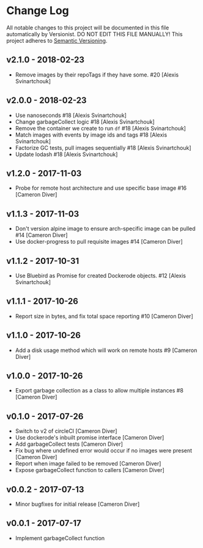 # Change Log

All notable changes to this project will be documented in this file
automatically by Versionist. DO NOT EDIT THIS FILE MANUALLY!
This project adheres to [Semantic Versioning](http://semver.org/).

## v2.1.0 - 2018-02-23

* Remove images by their repoTags if they have some. #20 [Alexis Svinartchouk]

## v2.0.0 - 2018-02-23

* Use nanoseconds #18 [Alexis Svinartchouk]
* Change garbageCollect logic #18 [Alexis Svinartchouk]
* Remove the container we create to run `df` #18 [Alexis Svinartchouk]
* Match images with events by image ids and tags #18 [Alexis Svinartchouk]
* Factorize GC tests, pull images sequentially #18 [Alexis Svinartchouk]
* Update lodash #18 [Alexis Svinartchouk]

## v1.2.0 - 2017-11-03

* Probe for remote host architecture and use specific base image #16 [Cameron Diver]

## v1.1.3 - 2017-11-03

* Don't version alpine image to ensure arch-specific image can be pulled #14 [Cameron Diver]
* Use docker-progress to pull requisite images #14 [Cameron Diver]

## v1.1.2 - 2017-10-31

* Use Bluebird as Promise for created Dockerode objects. #12 [Alexis Svinartchouk]

## v1.1.1 - 2017-10-26

* Report size in bytes, and fix total space reporting #10 [Cameron Diver]

## v1.1.0 - 2017-10-26

* Add a disk usage method which will work on remote hosts #9 [Cameron Diver]

## v1.0.0 - 2017-10-26

* Export garbage collection as a class to allow multiple instances #8 [Cameron Diver]

## v0.1.0 - 2017-07-26

* Switch to v2 of circleCI [Cameron Diver]
* Use dockerode's inbuilt promise interface [Cameron Diver]
* Add garbageCollect tests [Cameron Diver]
* Fix bug where undefined error would occur if no images were present [Cameron Diver]
* Report when image failed to be removed [Cameron Diver]
* Expose garbageCollect function to callers [Cameron Diver]

## v0.0.2 - 2017-07-13

* Minor bugfixes for initial release [Cameron Diver]

## v0.0.1 - 2017-07-17

* Implement garbageCollect function
